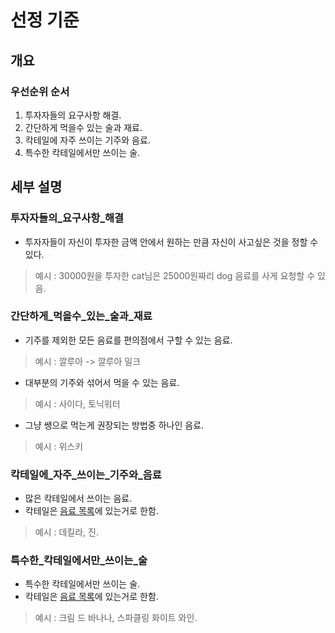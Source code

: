 # 선정 기준

## 개요

### 우선순위 순서

1. 투자자들의 요구사항 해결.
1. 간단하게 먹을수 있는 술과 재료.
1. 칵테일에 자주 쓰이는 기주와 음료.
1. 특수한 칵테일에서만 쓰이는 술. 

## 세부 설명

### 투자자들의_요구사항_해결

* 투자자들이 자신이 투자한 금액 안에서 원하는 만큼 자신이 사고싶은 것을 정할 수 있다.
> 예시 : 30000원을 투자한 cat님은 25000원짜리 dog 음료를 사게 요청할 수 있음.

### 간단하게_먹을수_있는_술과_재료

* 기주를 제외한 모든 음료를 편의점에서 구할 수 있는 음료.
> 예시 : 깔루아 -> 깔루아 밀크

* 대부분의 기주와 섞어서 먹을 수 있는 음료.
> 예시 : 사이다, 토닉워터 

* 그냥 쌩으로 먹는게 권장되는 방법중 하나인 음료.
> 예시 : 위스키

### 칵테일에_자주_쓰이는_기주와_음료

* 많은 칵테일에서 쓰이는 음료.
* 칵테일은 [음료 목록](../ListOfDrinks/ListOfDrinks.md)에 있는거로 한함.
> 예시 : 데킬라, 진.

### 특수한_칵테일에서만_쓰이는_술

* 특수한 칵테일에서만 쓰이는 술. 
* 칵테일은 [음료 목록](../ListOfDrinks/ListOfDrinks.md)에 있는거로 한함.
> 예시 : 크림 드 바나나, 스파클링 화이트 와인.